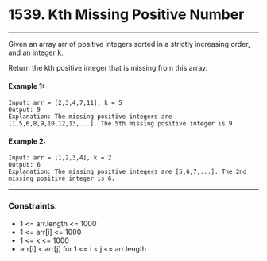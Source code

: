 # 1539. Kth Missing Positive Number

---

Given an array arr of positive integers sorted in a strictly increasing order, and an integer k.

Return the kth positive integer that is missing from this array.

#### Example 1:
```
Input: arr = [2,3,4,7,11], k = 5
Output: 9
Explanation: The missing positive integers are [1,5,6,8,9,10,12,13,...]. The 5th missing positive integer is 9.
```
#### Example 2:
```
Input: arr = [1,2,3,4], k = 2
Output: 6
Explanation: The missing positive integers are [5,6,7,...]. The 2nd missing positive integer is 6.
```

---
### Constraints:

- 1 <= arr.length <= 1000 
- 1 <= arr[i] <= 1000 
- 1 <= k <= 1000 
- arr[i] < arr[j] for 1 <= i < j <= arr.length